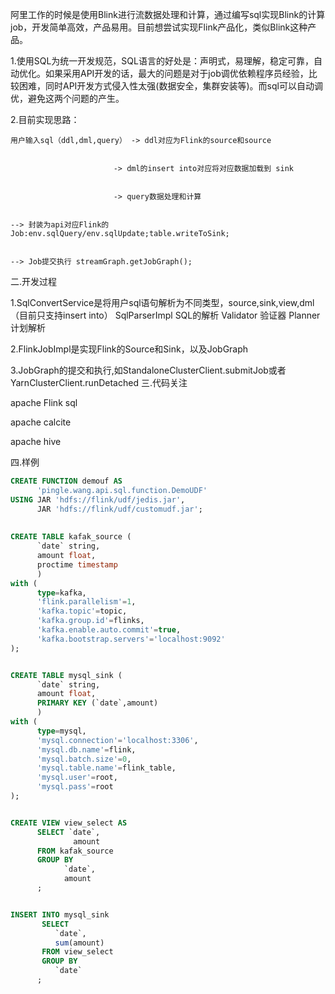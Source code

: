 阿里工作的时候是使用Blink进行流数据处理和计算，通过编写sql实现Blink的计算job，开发简单高效，产品易用。目前想尝试实现Flink产品化，类似Blink这种产品。


   1.使用SQL为统一开发规范，SQL语言的好处是：声明式，易理解，稳定可靠，自动优化。如果采用API开发的话，最大的问题是对于job调优依赖程序员经验，比较困难，同时API开发方式侵入性太强(数据安全，集群安装等)。而sql可以自动调优，避免这两个问题的产生。
   
   
   2.目前实现思路：
   
   
    用户输入sql（ddl,dml,query） -> ddl对应为Flink的source和source


                           -> dml的insert into对应将对应数据加载到 sink 
                           
                           
                           -> query数据处理和计算
                           
                           
    --> 封装为api对应Flink的Job:env.sqlQuery/env.sqlUpdate;table.writeToSink;
    
    
    --> Job提交执行 streamGraph.getJobGraph(); 
    
    
二.开发过程


   1.SqlConvertService是将用户sql语句解析为不同类型，source,sink,view,dml（目前只支持insert into）
     SqlParserImpl SQL的解析
     Validator  验证器
     Planner    计划解析
   
   2.FlinkJobImpl是实现Flink的Source和Sink，以及JobGraph
   
   3.JobGraph的提交和执行,如StandaloneClusterClient.submitJob或者YarnClusterClient.runDetached
三.代码关注

apache Flink sql

apache calcite

apache hive  


四.样例
```sql
CREATE FUNCTION demouf AS 
      'pingle.wang.api.sql.function.DemoUDF' 
USING JAR 'hdfs://flink/udf/jedis.jar',
      JAR 'hdfs://flink/udf/customudf.jar';
      
      
CREATE TABLE kafak_source (
      `date` string,
      amount float, 
      proctime timestamp
      ) 
with (
      type=kafka,
      'flink.parallelism'=1,
      'kafka.topic'=topic,
      'kafka.group.id'=flinks,
      'kafka.enable.auto.commit'=true,
      'kafka.bootstrap.servers'='localhost:9092'
);


CREATE TABLE mysql_sink (
      `date` string, 
      amount float, 
      PRIMARY KEY (`date`,amount)
      ) 
with (
      type=mysql,
      'mysql.connection'='localhost:3306',
      'mysql.db.name'=flink,
      'mysql.batch.size'=0,
      'mysql.table.name'=flink_table,
      'mysql.user'=root,
      'mysql.pass'=root
);


CREATE VIEW view_select AS 
      SELECT `date`, 
              amount 
      FROM kafak_source 
      GROUP BY 
            `date`,
            amount
      ;


INSERT INTO mysql_sink 
       SELECT 
          `date`, 
          sum(amount) 
       FROM view_select 
       GROUP BY 
          `date`
      ;
```